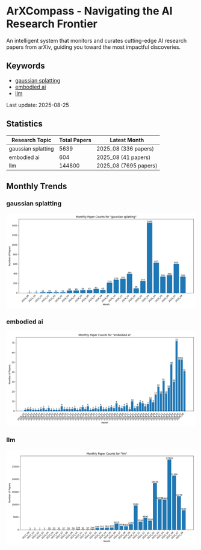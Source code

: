 # ArXCompass - Navigating the AI Research Frontier
An intelligent system that monitors and curates cutting-edge AI research papers from arXiv, guiding you toward the most impactful discoveries.

## Keywords

- [gaussian splatting](gaussian_splatting/)
- [embodied ai](embodied_ai/)
- [llm](llm/)

Last update: 2025-08-25

## Statistics

| Research Topic | Total Papers | Latest Month |
| --- | --- | --- |
| gaussian splatting | 5639 | 2025_08 (336 papers) |
| embodied ai | 604 | 2025_08 (41 papers) |
| llm | 144800 | 2025_08 (7695 papers) |

## Monthly Trends

### gaussian splatting

![Monthly Paper Counts for gaussian splatting](gaussian_splatting/monthly_stats.png)

### embodied ai

![Monthly Paper Counts for embodied ai](embodied_ai/monthly_stats.png)

### llm

![Monthly Paper Counts for llm](llm/monthly_stats.png)

